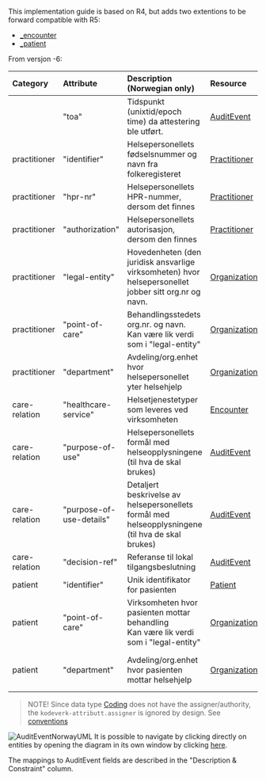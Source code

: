 This implementation guide is based on R4, but adds two extentions to be forward compatible with R5:
- [_encounter](https://hl7.org/fhir/R5/auditevent-definitions.html#AuditEvent.encounter)
- [_patient](https://hl7.org/fhir/R5/auditevent-definitions.html#AuditEvent.patient) 

From versjon -6:

| Category         | Attribute                | Description (Norwegian only)                                                                          | Resource                                                                | Profile                                                                                                        |
|:-----------------|:-------------------------|:------------------------------------------------------------------------------------------------------|:------------------------------------------------------------------------|:---------------------------------------------------------------------------------------------------------------|
|                   |"toa"                    | Tidspunkt (unixtid/epoch time) da attestering ble utført.  | [AuditEvent](https://hl7.org/fhir/R4/auditevent) | This profile
| practitioner     | "identifier"             | Helsepersonellets fødselsnummer og navn fra folkeregisteret                                           | [Practitioner](https://hl7.org/fhir/R4/practitioner.html)               | [auditevent-practitioner](StructureDefinition-auditevent-practitioner.html)                          |
| practitioner     | "hpr-nr"                 | Helsepersonellets HPR-nummer, dersom det finnes                                                       | [Practitioner](https://hl7.org/fhir/R4/practitioner.html)               | [auditevent-practitioner](StructureDefinition-auditevent-practitioner.html)                          |
| practitioner     | "authorization"     	  | Helsepersonellets autorisasjon, dersom den finnes                                                     | [Practitioner](https://hl7.org/fhir/R4/practitioner.html)               | [auditevent-practitioner](StructureDefinition-auditevent-practitioner.html)                           |
| practitioner     | "legal-entity"           | Hovedenheten (den juridisk ansvarlige virksomheten) hvor helsepersonellet jobber sitt org.nr og navn. | [Organization](https://hl7.org/fhir/R4/organization.html)               | [auditevent-practitioner-legalentity](StructureDefinition-auditevent-practitioner-legalentity.html)   |
| practitioner     | "point-of-care"          | Behandlingsstedets org.nr. og navn.<br>Kan være lik verdi som i "legal-entity"                        | [Organization](https://hl7.org/fhir/R4/organization.html)               | [auditevent-encounter-pointofcare-organization](StructureDefinition-auditevent-practitioner-pointofcare-organization.html)          |
| practitioner     | "department"             | Avdeling/org.enhet hvor helsepersonellet yter helsehjelp                                              | [Organization](https://hl7.org/fhir/R4/organization.html)               | [auditevent-department](StructureDefinition-auditevent-department.html)       |
| care-relation    | "healthcare-service"     | Helsetjenestetyper som leveres ved virksomheten                                                       | [Encounter](https://hl7.org/fhir/R4/encounter.html)                     | [auditevent-encounter](StructureDefinition-auditevent-encounter.html)                                 |
| care-relation    | "purpose-of-use"         | Helsepersonellets formål med helseopplysningene (til hva de skal brukes)                              | [AuditEvent](https://hl7.org/fhir/R4/auditevent.html)                   | This profile                                                                                                    |
| care-relation    | "purpose-of-use-details" | Detaljert beskrivelse av helsepersonellets formål med helseopplysningene (til hva de skal brukes)     | [AuditEvent](https://hl7.org/fhir/R4/auditevent.html)                   | This profile                                                                                                    |
| care-relation    | "decision-ref"           | Referanse til lokal tilgangsbeslutning                                                                | [AuditEvent](https://hl7.org/fhir/R4/auditevent.html)                   | This profile                                                                                                    |
| patient          | "identifier"             | Unik identifikator for pasienten                                                                      | [Patient](https://hl7.org/fhir/R4/patient.html)                         | [auditevent-patient](StructureDefinition-auditevent-patient.html)                                     |
| patient          | "point-of-care"  	      | Virksomheten hvor pasienten mottar behandling <br>Kan være lik verdi som i "legal-entity"             | [Organization](https://hl7.org/fhir/R4/organization.html)               | [auditevent-encounter-pointofcare-organization](StructureDefinition-auditevent-encounter-pointofcare-organization.html)                |
| patient          | "department"             | Avdeling/org.enhet hvor pasienten mottar helsehjelp                                        	          | [Organization](https://hl7.org/fhir/R4/organization.html)               | [auditevent-encounter-serviceprovider-organization](StructureDefinition-auditevent-encounter-serviceprovider-organization.html)|



> NOTE! Since data type [Coding](https://hl7.org/fhir/R4/datatypes.html#Coding) does not have the assigner/authority, the ``kodeverk-attributt.assigner`` is ignored by design. See [conventions](https://github.com/NorskHelsenett/Tillitsrammeverk/blob/main/specs/informasjons_og_datamodell.md#4221-konvensjoner-brukt-i-datamodellen)

![AuditEventNorwayUML](AuditEvent-ClassDiagram.svg)
It is possible to navigate by clicking directly on entities by opening the diagram in its own window by clicking [here](AuditEvent-ClassDiagram.svg).

The mappings to AuditEvent fields are described in the "Description & Constraint" column. 